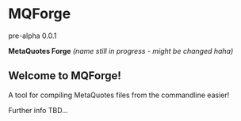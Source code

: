 # MQForge
pre-alpha 0.0.1

**MetaQuotes Forge**
*(name still in progress - might be changed haha)*

## Welcome to MQForge!
A tool for compiling MetaQuotes files from the commandline easier!

Further info TBD...

